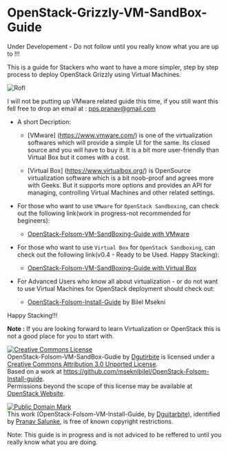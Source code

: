 OpenStack-Grizzly-VM-SandBox-Guide
==================================

Under Developement - Do not follow until you really know what you are up to !!!

This is a guide for Stackers who want to have a more simpler, step by step process to deploy OpenStack Grizzly using Virtual Machines.

![Rofl](https://raw.github.com/dguitarbite/OpenStack-Grizzly-VM-SandBox-Guide/master/Images/fun-graphics.jpg)

I will not be putting up VMware related guide this time, if you still want this fell free to drop an email at : pps.pranav@gmail.com

* A short Decription:
 
  * [VMware] (https://www.vmware.com/) is one of the virtualization softwares which will provide a simple UI for the same. Its closed source and you will have to buy it. It is a bit more user-friendly than Virtual Box but it comes with a cost. 
   
  * [Virtual Box] (https://www.virtualbox.org/) is OpenSource virtualization software which is a bit noob-proof and agrees more with Geeks. But it supports more options and provides an API for managing, controlling Virtual Machines and other related settings.
  
 
* For those who want to use `VMware` for `OpenStack Sandboxing`, can check out the following link(work in progress-not recommended for begineers):
  * [OpenStack-Folsom-VM-SandBoxing-Guide with VMware](https://github.com/dguitarbite/OpenStack-Folsom-VM-SandBox-Guide/tree/VMware)


* For those who want to use `Virtual Box` for `OpenStack Sandboxing`, can check out the following link(v0.4 - Ready to be Used. Happy Stacking):
  * [OpenStack-Folsom-VM-SandBoxing-Guide with Virtual Box](https://github.com/dguitarbite/OpenStack-Folsom-VM-SandBox-Guide/tree/VirtualBox)


* For Advanced Users who know all about virtualization - or do not want to use Virtual Machines for OpenStack deployment should check out:
  * [OpenStack-Folsom-Install-Guide](https://github.com/mseknibilel/OpenStack-Folsom-Install-guide/blob/master/OpenStack_Folsom_Install_Guide_WebVersion.rst) by Bilel Msekni


Happy Stacking!!!

**Note :** If you are looking forward to learn Virtualization or OpenStack this is not a good place for you to start with.

<a rel="license" href="http://creativecommons.org/licenses/by/3.0/deed.en_US"><img alt="Creative Commons License" style="border-width:0" src="http://i.creativecommons.org/l/by/3.0/88x31.png" /></a><br /><span xmlns:dct="http://purl.org/dc/terms/" property="dct:title">OpenStack-Folsom-VM-SandBox-Gudie</span> by <a xmlns:cc="http://creativecommons.org/ns#" href="dguitarbite" property="cc:attributionName" rel="cc:attributionURL">Dgutirbite</a> is licensed under a <a rel="license" href="http://creativecommons.org/licenses/by/3.0/deed.en_US">Creative Commons Attribution 3.0 Unported License</a>.<br />Based on a work at <a xmlns:dct="http://purl.org/dc/terms/" href="https://github.com/mseknibilel/OpenStack-Folsom-Install-guide" rel="dct:source">https://github.com/mseknibilel/OpenStack-Folsom-Install-guide</a>.<br />Permissions beyond the scope of this license may be available at <a xmlns:cc="http://creativecommons.org/ns#" href="www.openstack.org" rel="cc:morePermissions">OpenStack Website</a>.

<p xmlns:dct="http://purl.org/dc/terms/">
<a rel="license" href="http://creativecommons.org/publicdomain/mark/1.0/">
<img src="http://i.creativecommons.org/p/mark/1.0/88x31.png"
     style="border-style: none;" alt="Public Domain Mark" />
</a>
<br />
This work (<span property="dct:title">OpenStack-Folsom-VM-Install-Guide</span>, by <a href="https://github.com/dguitarbite/OpenStack-Folsom-VM-SandBox-Guide" rel="dct:creator"><span property="dct:title">Dguitarbite</span></a>), identified by <a href="http://dguitarbite.github.com/dguitarbite/" rel="dct:publisher"><span property="dct:title">Pranav Salunke</span></a>, is free of known copyright restrictions.
</p>
Note: This guide is in progress and is not adviced to be reffered to until you really know what you are doing.
